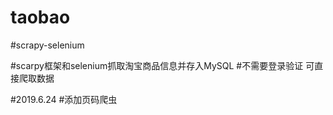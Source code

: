 # taobao
#scrapy-selenium

#scarpy框架和selenium抓取淘宝商品信息并存入MySQL
#不需要登录验证 可直接爬取数据

#2019.6.24 
#添加页码爬虫
